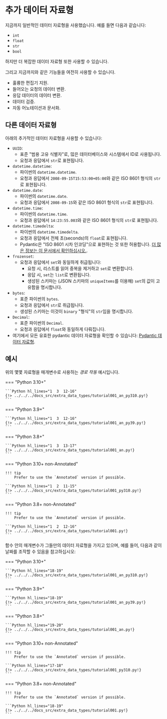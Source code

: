 # 추가 데이터 자료형

지금까지 일반적인 데이터 자료형을 사용했습니다. 예를 들면 다음과 같습니다:

* `int`
* `float`
* `str`
* `bool`

하지만 더 복잡한 데이터 자료형 또한 사용할 수 있습니다.

그리고 지금까지와 같은 기능들을 여전히 사용할 수 있습니다.

* 훌륭한 편집기 지원.
* 들어오는 요청의 데이터 변환.
* 응답 데이터의 데이터 변환.
* 데이터 검증.
* 자동 어노테이션과 문서화.

## 다른 데이터 자료형

아래의 추가적인 데이터 자료형을 사용할 수 있습니다:

* `UUID`:
    * 표준 "범용 고유 식별자"로, 많은 데이터베이스와 시스템에서 ID로 사용됩니다.
    * 요청과 응답에서 `str`로 표현됩니다.
* `datetime.datetime`:
    * 파이썬의 `datetime.datetime`.
    * 요청과 응답에서 `2008-09-15T15:53:00+05:00`와 같은 ISO 8601 형식의 `str`로 표현됩니다.
* `datetime.date`:
    * 파이썬의 `datetime.date`.
    * 요청과 응답에서 `2008-09-15`와 같은 ISO 8601 형식의 `str`로 표현됩니다.
* `datetime.time`:
    * 파이썬의 `datetime.time`.
    * 요청과 응답에서 `14:23:55.003`와 같은 ISO 8601 형식의 `str`로 표현됩니다.
* `datetime.timedelta`:
    * 파이썬의 `datetime.timedelta`.
    * 요청과 응답에서 전체 초(seconds)의 `float`로 표현됩니다.
    * Pydantic은 "ISO 8601 시차 인코딩"으로 표현하는 것 또한 허용합니다. <a href="https://docs.pydantic.dev/latest/concepts/serialization/#json_encoders" class="external-link" target="_blank">더 많은 정보는 이 문서에서 확인하십시오.</a>.
* `frozenset`:
    * 요청과 응답에서 `set`와 동일하게 취급됩니다:
        * 요청 시, 리스트를 읽어 중복을 제거하고 `set`로 변환합니다.
        * 응답 시, `set`는 `list`로 변환됩니다.
        * 생성된 스키마는 (JSON 스키마의 `uniqueItems`를 이용해) `set`의 값이 고유함을 명시합니다.
* `bytes`:
    * 표준 파이썬의 `bytes`.
    * 요청과 응답에서 `str`로 취급됩니다.
    * 생성된 스키마는 이것이 `binary` "형식"의 `str`임을 명시합니다.
* `Decimal`:
    * 표준 파이썬의 `Decimal`.
    * 요청과 응답에서 `float`와 동일하게 다뤄집니다.
* 여기에서 모든 유효한 pydantic 데이터 자료형을 확인할 수 있습니다: <a href="https://docs.pydantic.dev/latest/usage/types/types/" class="external-link" target="_blank">Pydantic 데이터 자료형</a>.

## 예시

위의 몇몇 자료형을 매개변수로 사용하는 *경로 작동* 예시입니다.

=== "Python 3.10+"

    ```Python hl_lines="1  3  12-16"
    {!> ../../../docs_src/extra_data_types/tutorial001_an_py310.py!}
    ```

=== "Python 3.9+"

    ```Python hl_lines="1  3  12-16"
    {!> ../../../docs_src/extra_data_types/tutorial001_an_py39.py!}
    ```

=== "Python 3.8+"

    ```Python hl_lines="1  3  13-17"
    {!> ../../../docs_src/extra_data_types/tutorial001_an.py!}
    ```

=== "Python 3.10+ non-Annotated"

    !!! tip
        Prefer to use the `Annotated` version if possible.

    ```Python hl_lines="1  2  11-15"
    {!> ../../../docs_src/extra_data_types/tutorial001_py310.py!}
    ```

=== "Python 3.8+ non-Annotated"

    !!! tip
        Prefer to use the `Annotated` version if possible.

    ```Python hl_lines="1  2  12-16"
    {!> ../../../docs_src/extra_data_types/tutorial001.py!}
    ```

함수 안의 매개변수가 그들만의 데이터 자료형을 가지고 있으며, 예를 들어, 다음과 같이 날짜를 조작할 수 있음을 참고하십시오:

=== "Python 3.10+"

    ```Python hl_lines="18-19"
    {!> ../../../docs_src/extra_data_types/tutorial001_an_py310.py!}
    ```

=== "Python 3.9+"

    ```Python hl_lines="18-19"
    {!> ../../../docs_src/extra_data_types/tutorial001_an_py39.py!}
    ```

=== "Python 3.8+"

    ```Python hl_lines="19-20"
    {!> ../../../docs_src/extra_data_types/tutorial001_an.py!}
    ```

=== "Python 3.10+ non-Annotated"

    !!! tip
        Prefer to use the `Annotated` version if possible.

    ```Python hl_lines="17-18"
    {!> ../../../docs_src/extra_data_types/tutorial001_py310.py!}
    ```

=== "Python 3.8+ non-Annotated"

    !!! tip
        Prefer to use the `Annotated` version if possible.

    ```Python hl_lines="18-19"
    {!> ../../../docs_src/extra_data_types/tutorial001.py!}
    ```
